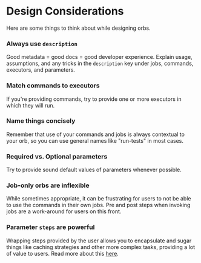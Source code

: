 # Design Considerations

Here are some things to think about while designing orbs.
### Always use `description`
Good metadata = good docs = good developer experience. Explain usage, assumptions, and any tricks in the `description` key under jobs, commands, executors, and parameters.

### Match commands to executors
If you're providing commands, try to provide one or more executors in which they will run.

### Name things concisely
Remember that use of your commands and jobs is always contextual to your orb, so you can use general names like "run-tests" in most cases.

### Required vs. Optional parameters
Try to provide sound default values of parameters whenever possible.

### Job-only orbs are inflexible
While sometimes appropriate, it can be frustrating for users to not be able to use the commands in their own jobs. Pre and post steps when invoking jobs are a work-around for users on this front.

### Parameter `steps` are powerful
Wrapping steps provided by the user allows you to encapsulate and sugar things like caching strategies and other more complex tasks, providing a lot of value to users. Read more about this [here](https://github.com/CircleCI-Public/config-preview-sdk/blob/docs/docs/parameters.md#steps).
